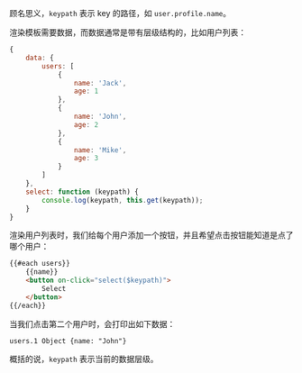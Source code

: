 顾名思义，`keypath` 表示 key 的路径，如 `user.profile.name`。

渲染模板需要数据，而数据通常是带有层级结构的，比如用户列表：

```javascript
{
    data: {
        users: [
            {
                name: 'Jack',
                age: 1
            },
            {
                name: 'John',
                age: 2
            },
            {
                name: 'Mike',
                age: 3
            }
        ]
    },
    select: function (keypath) {
        console.log(keypath, this.get(keypath));
    }
}
```

渲染用户列表时，我们给每个用户添加一个按钮，并且希望点击按钮能知道是点了哪个用户：

```html
{{#each users}}
    {{name}}
    <button on-click="select($keypath)">
        Select
    </button>
{{/each}}
```

当我们点击第二个用户时，会打印出如下数据：

```
users.1 Object {name: "John"}
```

概括的说，`keypath` 表示当前的数据层级。



